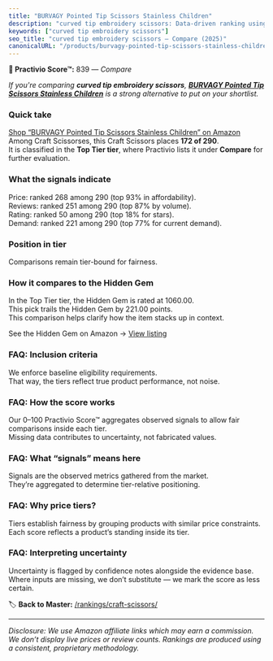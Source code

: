 ```yaml
---
title: "BURVAGY Pointed Tip Scissors Stainless Children"
description: "curved tip embroidery scissors: Data-driven ranking using the Practivio Score™. Positioned by quality, value, demand, findability, momentum."
keywords: ["curved tip embroidery scissors"]
seo_title: "curved tip embroidery scissors — Compare (2025)"
canonicalURL: "/products/burvagy-pointed-tip-scissors-stainless-children-B0DZ5SSSFD/"
---
```


**🛒 Practivio Score™:** 839 — _Compare_


*If you're comparing **curved tip embroidery scissors**, **[BURVAGY Pointed Tip Scissors Stainless Children](https://www.amazon.com/dp/B0DZ5SSSFD?tag=practivio-20)** is a strong alternative to put on your shortlist.*
### Quick take
[Shop “BURVAGY Pointed Tip Scissors Stainless Children” on Amazon](https://www.amazon.com/dp/B0DZ5SSSFD?tag=practivio-20)
Among Craft Scissorses, this Craft Scissors places **172 of 290**.  
It is classified in the **Top Tier tier**, where Practivio lists it under **Compare** for further evaluation.

### What the signals indicate
Price: ranked 268 among 290 (top 93% in affordability).  
Reviews: ranked 251 among 290 (top 87% by volume).  
Rating: ranked 50 among 290 (top 18% for stars).  
Demand: ranked 221 among 290 (top 77% for current demand).

### Position in tier
Comparisons remain tier-bound for fairness.

### How it compares to the Hidden Gem
In the Top Tier tier, the Hidden Gem is rated at 1060.00.  
This pick trails the Hidden Gem by 221.00 points.  
This comparison helps clarify how the item stacks up in context.  

See the Hidden Gem on Amazon → [View listing](https://www.amazon.com/dp/B01BRGU8R0?tag=practivio-20)

### FAQ: Inclusion criteria
We enforce baseline eligibility requirements.  
That way, the tiers reflect true product performance, not noise.

### FAQ: How the score works
Our 0–100 Practivio Score™ aggregates observed signals to allow fair comparisons inside each tier.  
Missing data contributes to uncertainty, not fabricated values.

### FAQ: What “signals” means here
Signals are the observed metrics gathered from the market.  
They’re aggregated to determine tier-relative positioning.

### FAQ: Why price tiers?
Tiers establish fairness by grouping products with similar price constraints.  
Each score reflects a product’s standing inside its tier.

### FAQ: Interpreting uncertainty
Uncertainty is flagged by confidence notes alongside the evidence base.  
Where inputs are missing, we don’t substitute — we mark the score as less certain.

<!-- Missing template for Compare/CompareWithinPriceClass -->


🏷️ **Back to Master:** [/rankings/craft-scissors/](/rankings/craft-scissors/)

---
_Disclosure: We use Amazon affiliate links which may earn a commission. We don’t display live prices or review counts. Rankings are produced using a consistent, proprietary methodology._
